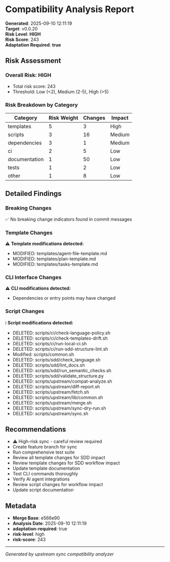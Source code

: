 # Compatibility Analysis Report

**Generated**: 2025-09-10 12:11:19  
**Target**: v0.0.20  
**Risk Level**: **HIGH**  
**Risk Score**: 243  
**Adaptation Required**: **true**

## Risk Assessment

### Overall Risk: HIGH

- Total risk score: 243
- Threshold: Low (<2), Medium (2-5), High (>5)

### Risk Breakdown by Category

| Category | Risk Weight | Changes | Impact |
|----------|------------|---------|--------|
| templates | 5 | 3 | High |
| scripts | 3 | 16 | Medium |
| dependencies | 3 | 1 | Medium |
| ci | 2 | 5 | Low |
| documentation | 1 | 50 | Low |
| tests | 1 | 2 | Low |
| other | 1 | 8 | Low |

## Detailed Findings

### Breaking Changes

✅ No breaking change indicators found in commit messages

### Template Changes

⚠️  **Template modifications detected:**

- MODIFIED: templates/agent-file-template.md
- MODIFIED: templates/plan-template.md
- MODIFIED: templates/tasks-template.md

### CLI Interface Changes

⚠️  **CLI modifications detected:**

- Dependencies or entry points may have changed

### Script Changes

ℹ️  **Script modifications detected:**

- DELETED: scripts/ci/check-language-policy.sh
- DELETED: scripts/ci/check-templates-drift.sh
- DELETED: scripts/ci/run-local-ci.sh
- DELETED: scripts/ci/run-sdd-structure-lint.sh
- Modified: scripts/common.sh
- DELETED: scripts/sdd/check_language.sh
- DELETED: scripts/sdd/lint_docs.sh
- DELETED: scripts/sdd/run_semantic_checks.sh
- DELETED: scripts/sdd/validate_structure.py
- DELETED: scripts/upstream/compat-analyze.sh
- DELETED: scripts/upstream/diff-report.sh
- DELETED: scripts/upstream/fetch.sh
- DELETED: scripts/upstream/lib/common.sh
- DELETED: scripts/upstream/merge.sh
- DELETED: scripts/upstream/sync-dry-run.sh
- DELETED: scripts/upstream/sync.sh

## Recommendations

- ⚠️  High-risk sync - careful review required
- Create feature branch for sync
- Run comprehensive test suite
- Review all template changes for SDD impact
- Review template changes for SDD workflow impact
- Update template documentation
- Test CLI commands thoroughly
- Verify AI agent integrations
- Review script changes for workflow impact
- Update script documentation

## Metadata

- **Merge Base**: e566e90
- **Analysis Date**: 2025-09-10 12:11:19
- **adaptation-required**: true
- **risk-level**: high
- **risk-score**: 243

---
*Generated by upstream sync compatibility analyzer*
